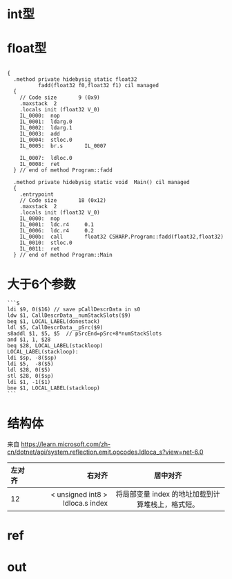 
# int型


# float型
```MSIL

{
  .method private hidebysig static float32 
          fadd(float32 f0,float32 f1) cil managed
  {
    // Code size       9 (0x9)
    .maxstack  2
    .locals init (float32 V_0)
    IL_0000:  nop
    IL_0001:  ldarg.0
    IL_0002:  ldarg.1
    IL_0003:  add
    IL_0004:  stloc.0
    IL_0005:  br.s       IL_0007

    IL_0007:  ldloc.0
    IL_0008:  ret
  } // end of method Program::fadd

  .method private hidebysig static void  Main() cil managed
  {
    .entrypoint
    // Code size       18 (0x12)
    .maxstack  2
    .locals init (float32 V_0)
    IL_0000:  nop
    IL_0001:  ldc.r4     0.1
    IL_0006:  ldc.r4     0.2
    IL_000b:  call       float32 CSHARP.Program::fadd(float32,float32)
    IL_0010:  stloc.0
    IL_0011:  ret
  } // end of method Program::Main
```
# 大于6个参数
    ```S
    ldi $9, 0($16) // save pCallDescrData in s0
    ldw $1, CallDescrData__numStackSlots($9)
    beq $1, LOCAL_LABEL(donestack)
    ldl $5, CallDescrData__pSrc($9)
    s8addl $1, $5, $5  // pSrcEnd=pSrc+8*numStackSlots
    and $1, 1, $28
    beq $28, LOCAL_LABEL(stackloop)
    LOCAL_LABEL(stackloop):
    ldi $sp, -8($sp)
    ldi $5,  -8($5)
    ldl $28, 0($5)
    stl $28, 0($sp)
    ldi $1, -1($1)
    bne $1, LOCAL_LABEL(stackloop)
    ```


# 结构体
来自 <https://learn.microsoft.com/zh-cn/dotnet/api/system.reflection.emit.opcodes.ldloca_s?view=net-6.0> 


| 左对齐| 右对齐 | 居中对齐 |
| :-----| ----: | :----: |
| 12 | < unsigned int8 >	ldloca.s index | 将局部变量 index 的地址加载到计算堆栈上，格式短。 |


# ref


# out

